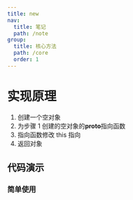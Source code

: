 ```yaml
---
title: new
nav:
  title: 笔记
  path: /note
group:
  title: 核心方法
  path: /core
  order: 1
---
```


# 实现原理

1. 创建一个空对象
2. 为步骤 1 创建的空对象的**proto**指向函数
3. 指向函数修改 this 指向
4. 返回对象

## 代码演示

### 简单使用

<code src="./demo/demo.tsx" />

